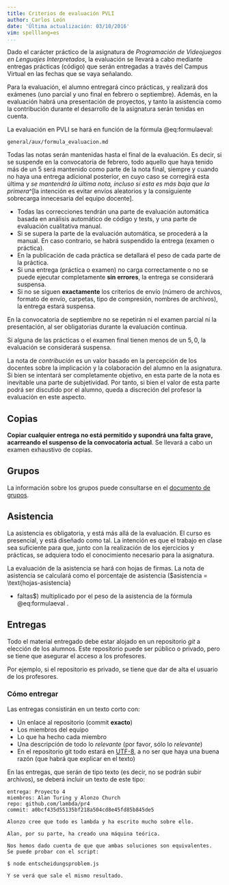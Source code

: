 ```yaml
---
title: Criterios de evaluación PVLI
author: Carlos León
date: 'Última actualización: 03/10/2016'
vim: spelllang=es
...
```


Dado el carácter práctico de la asignatura de *Programación de Videojuegos en
Lenguajes Interpretados*, la evaluación se llevará a cabo mediante entregas
prácticas (código) que serán entregadas a través del Campus Virtual en las
fechas que se vaya señalando.

Para la evaluación, el alumno entregará cinco prácticas, y realizará dos
exámenes (uno parcial y uno final en febrero o septiembre). Además, en la
evaluación habrá una presentación de proyectos, y tanto la asistencia como la
contribución durante el desarrollo de la asignatura serán tenidas en cuenta.

La evaluación en PVLI se hará en función de la fórmula @eq:formulaeval:

```include
general/aux/formula_evaluacion.md
```

Todas las notas serán mantenidas hasta el final de la evaluación. Es decir, si
se suspende en la convocatoria de febrero, todo aquello que haya tenido más de
un 5 será mantenido como parte de la nota final, siempre y cuando no haya una
entrega adicional posterior, en cuyo caso se corregirá esta última y *se
mantendrá la última nota, incluso si esta es más baja que la primera*^[la
intención es evitar envíos aleatorios y la consiguiente sobrecarga innecesaria
del equipo docente].

- Todas las correcciones tendrán una parte de evaluación automática basada en
  análisis automático de código y tests, y una parte de evaluación cualitativa
  manual.
- Si se supera la parte de la evaluación automática, se procederá a la manual.
  En caso contrario, se habrá suspendido la entrega (examen o práctica).
- En la publicación de cada práctica se detallará el peso de cada parte de la práctica.
- Si una entrega (práctica o examen) no carga correctamente o no se puede
  ejecutar completamente **sin errores**, la entrega se considerará suspensa.
- Si no se siguen **exactamente** los criterios de envío (número de archivos,
  formato de envío, carpetas, tipo de compresión, nombres de archivos), la
  entrega estará suspensa.

En la convocatoria de septiembre no se repetirán ni el examen parcial ni la
presentación, al ser obligatorias durante la evaluación continua.

Si alguna de las prácticas o el examen final tienen menos de un $5,0$, la
evaluación se considerará suspensa.

La nota de $contribución$ es un valor basado en la percepción de los docentes
sobre la implicación y la colaboración del alumno en la asignatura. Si bien se
intentará ser completamente objetivo, en esta parte de la nota es inevitable
una parte de subjetividad. Por tanto, si bien el valor de esta parte podrá ser
discutido por el alumno, queda a discreción del profesor la evaluación en este
aspecto.

## Copias

**Copiar cualquier entrega no está permitido y supondrá una falta grave,
acarreando el suspenso de la convocatoria actual**. Se llevará a cabo un examen
exhaustivo de copias.

## Grupos

La información sobre los grupos puede consultarse en el [documento de grupos](grupos.html).

## Asistencia

La asistencia es obligatoria, y está más allá de la evaluación. El curso es
presencial, y está diseñado como tal. La intención es que el trabajo en clase
sea suficiente para que, junto con la realización de los ejercicios
y prácticas, se adquiera todo el conocimiento necesario para la asignatura.

La evaluación de la asistencia se hará con hojas de firmas. La nota de
asistencia se calculará como el porcentaje de asistencia ($asistencia = \text{hojas-asistencia}
- faltas$) multiplicado por el peso de la asistencia de la fórmula
@eq:formulaeval .

## Entregas

Todo el material entregado debe estar alojado en un repositorio *git*
a elección de los alumnos. Este repositorio puede ser público o privado, pero
se tiene que asegurar el acceso a los profesores. 

Por ejemplo, si el repositorio es privado, se tiene que dar de alta el usuario
de los profesores.

### Cómo entregar

Las entregas consistirán en un texto corto con:

- Un enlace al repositorio (commit **exacto**) 
- Los miembros del equipo
- Lo que ha hecho cada miembro
- Una descripción de todo lo *relevante* (por favor, sólo lo *relevante*)
- En el repositorio git todo estará en [UTF-8](http://stackoverflow.com/questions/2241348/what-is-unicode-utf-8-utf-16), a no ser que haya una buena razón (que habrá que explicar en el texto)

En las entregas, que serán de tipo texto (es decir, no se podrán subir
archivos), se deberá incluir un texto de este tipo:

    entrega: Proyecto 4
    miembros: Alan Turing y Alonzo Church
    repo: github.com/lambda/pr4
    commit: a0bcf435d55135bf218a504cd8e45fd85b845de5

    Alonzo cree que todo es lambda y ha escrito mucho sobre ello.

    Alan, por su parte, ha creado una máquina teórica. 

    Nos hemos dado cuenta de que que ambas soluciones son equivalentes.
    Se puede probar con el script:

    $ node entscheidungsproblem.js

    Y se verá que sale el mismo resultado.
